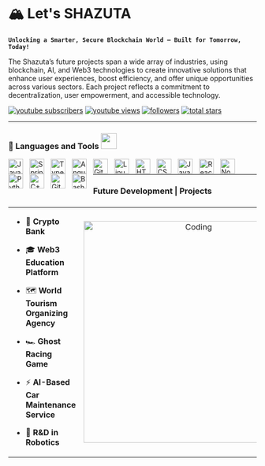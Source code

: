 # 🏔️ Let's **SHAZUTA**

**`Unlocking a Smarter, Secure Blockchain World – Built for Tomorrow, Today!`**

The Shazuta’s future projects span a wide array of industries, using blockchain, AI, and Web3 technologies to create innovative solutions that enhance user experiences, boost efficiency, and offer unique opportunities across various sectors. Each project reflects a commitment to decentralization, user empowerment, and accessible technology.

   <p align="left">
      <a href="https://www.youtube.com/@shazuta?sub_confirmation=1">
         <img alt="youtube subscribers" title="Subscribe to my YouTube channel" src="https://custom-icon-badges.demolab.com/youtube/channel/subscribers/UC6ZZJqx-F-X-J3C_lEZ1wdA?color=%23E05D44&label=SUBSCRIBE&logo=video&logoColor=white&style=for-the-badge&labelColor=CE4630"/></a> 
      <a href="https://www.youtube.com/c/fknight">
         <img alt="youtube views" title="YouTube views" src="https://custom-icon-badges.demolab.com/youtube/channel/views/UC6ZZJqx-F-X-J3C_lEZ1wdA?color=%23E1AD0E&logo=eye&logoColor=white&style=for-the-badge&labelColor=C79600"/></a> 
      <a href="https://github.com/SHAZUTA?tab=followers">
         <img alt="followers" title="Follow me on Github" src="https://custom-icon-badges.demolab.com/github/followers/SHAZUTA?color=236ad3&labelColor=1155ba&style=for-the-badge&logo=person-add&label=Follow&logoColor=white"/></a>
      <a href="https://github.com/SHAZUTA?tab=repositories&sort=stargazers">
         <img alt="total stars" title="Total stars on GitHub" src="https://custom-icon-badges.demolab.com/github/stars/SHAZUTA?color=55960c&style=for-the-badge&labelColor=488207&logo=star"/></a>
   </p>

---

### 🧰 Languages and Tools <img src = "https://media2.giphy.com/media/QssGEmpkyEOhBCb7e1/giphy.gif" width = 32px>

<img align="left" alt="Java" width="30px" style="padding-right:10px;" src="https://cdn.jsdelivr.net/gh/devicons/devicon/icons/java/java-original.svg"/>
<img align="left" alt="Spring" width="30px" style="padding-right:10px;" src="https://cdn.jsdelivr.net/gh/devicons/devicon/icons/spring/spring-original.svg" />
<img align="left" alt="TypeScript" width="30px" style="padding-right:10px;" src="https://cdn.jsdelivr.net/gh/devicons/devicon/icons/typescript/typescript-plain.svg" />
<img align="left" alt="Angular" width="30px" style="padding-right:10px;" src="https://cdn.jsdelivr.net/gh/devicons/devicon/icons/angularjs/angularjs-plain.svg" />
<img align="left" alt="Git" width="30px" style="padding-right:10px;" src="https://cdn.jsdelivr.net/gh/devicons/devicon/icons/git/git-original.svg" />
<img align="left" alt="Linux" width="30px" style="padding-right:10px;" src="https://cdn.jsdelivr.net/gh/devicons/devicon/icons/linux/linux-original.svg" />
<img align="left" alt="HTML" width="30px" style="padding-right:10px;" src="https://cdn.jsdelivr.net/gh/devicons/devicon/icons/html5/html5-plain.svg" />
<img align="left" alt="CSS" width="30px" style="padding-right:10px;" src="https://cdn.jsdelivr.net/gh/devicons/devicon/icons/css3/css3-plain.svg" />
<img align="left" alt="JavaScript" width="30px" style="padding-right:10px;" src="https://cdn.jsdelivr.net/gh/devicons/devicon/icons/javascript/javascript-plain.svg" />
<img align="left" alt="React" width="30px" style="padding-right:10px;" src="https://cdn.jsdelivr.net/gh/devicons/devicon/icons/react/react-original.svg" />
<img align="left" alt="NodeJS" width="30px" style="padding-right:10px;" src="https://cdn.jsdelivr.net/gh/devicons/devicon/icons/nodejs/nodejs-original.svg" />
<img align="left" alt="Python" width="30px" style="padding-right:10px;" src="https://cdn.jsdelivr.net/gh/devicons/devicon/icons/python/python-plain.svg" />
<img align="left" alt="C++" width="30px" style="padding-right:10px;" src="https://cdn.jsdelivr.net/gh/devicons/devicon/icons/cplusplus/cplusplus-line.svg" />
<img align="left" alt="GitHub" width="30px" style="padding-right:10px;" src="https://cdn.jsdelivr.net/gh/devicons/devicon/icons/github/github-original.svg" />
<img align="left" alt="Bash" width="30px" style="padding-right:10px;" src="https://cdn.jsdelivr.net/gh/devicons/devicon/icons/bash/bash-original.svg" />
<br />

---

### Future Development | Projects

<h3 align="center"></h3>


<table align="center">
<tr border="none">
<td width="50%" align="left">
  
- 🏦 **Crypto Bank**

- 🎓 **Web3 Education Platform**

- 🗺️ **World Tourism Organizing Agency**

- 🏎️ **Ghost Racing Game**
  
- ⚡ **AI-Based Car Maintenance Service**

- 🤖 **R&D in Robotics**

</td>
<td width="50%" align="center">

  <img align="center" alt="Coding" width="450" src="https://repository-images.githubusercontent.com/588181932/e36ec678-7984-4cdd-8e4c-a3932772ff8e">

  
  </td>
</tr>
</table>
